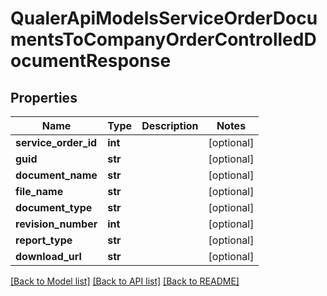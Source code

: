 # QualerApiModelsServiceOrderDocumentsToCompanyOrderControlledDocumentResponse

## Properties
Name | Type | Description | Notes
------------ | ------------- | ------------- | -------------
**service_order_id** | **int** |  | [optional] 
**guid** | **str** |  | [optional] 
**document_name** | **str** |  | [optional] 
**file_name** | **str** |  | [optional] 
**document_type** | **str** |  | [optional] 
**revision_number** | **int** |  | [optional] 
**report_type** | **str** |  | [optional] 
**download_url** | **str** |  | [optional] 

[[Back to Model list]](../README.md#documentation-for-models) [[Back to API list]](../README.md#documentation-for-api-endpoints) [[Back to README]](../README.md)

